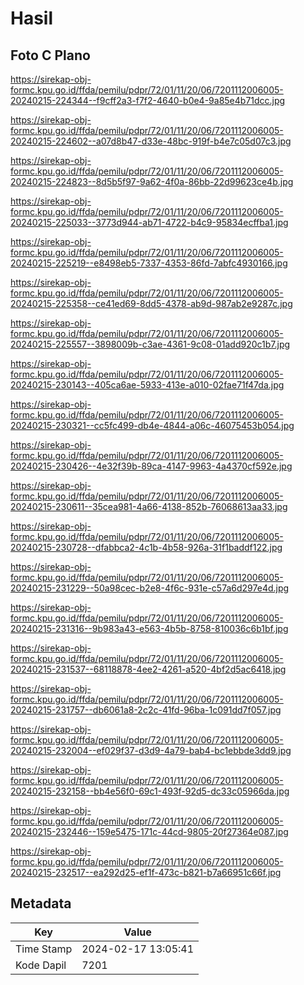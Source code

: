 # Hasil

## Foto C Plano

https://sirekap-obj-formc.kpu.go.id/ffda/pemilu/pdpr/72/01/11/20/06/7201112006005-20240215-224344--f9cff2a3-f7f2-4640-b0e4-9a85e4b71dcc.jpg

https://sirekap-obj-formc.kpu.go.id/ffda/pemilu/pdpr/72/01/11/20/06/7201112006005-20240215-224602--a07d8b47-d33e-48bc-919f-b4e7c05d07c3.jpg

https://sirekap-obj-formc.kpu.go.id/ffda/pemilu/pdpr/72/01/11/20/06/7201112006005-20240215-224823--8d5b5f97-9a62-4f0a-86bb-22d99623ce4b.jpg

https://sirekap-obj-formc.kpu.go.id/ffda/pemilu/pdpr/72/01/11/20/06/7201112006005-20240215-225033--3773d944-ab71-4722-b4c9-95834ecffba1.jpg

https://sirekap-obj-formc.kpu.go.id/ffda/pemilu/pdpr/72/01/11/20/06/7201112006005-20240215-225219--e8498eb5-7337-4353-86fd-7abfc4930166.jpg

https://sirekap-obj-formc.kpu.go.id/ffda/pemilu/pdpr/72/01/11/20/06/7201112006005-20240215-225358--ce41ed69-8dd5-4378-ab9d-987ab2e9287c.jpg

https://sirekap-obj-formc.kpu.go.id/ffda/pemilu/pdpr/72/01/11/20/06/7201112006005-20240215-225557--3898009b-c3ae-4361-9c08-01add920c1b7.jpg

https://sirekap-obj-formc.kpu.go.id/ffda/pemilu/pdpr/72/01/11/20/06/7201112006005-20240215-230143--405ca6ae-5933-413e-a010-02fae71f47da.jpg

https://sirekap-obj-formc.kpu.go.id/ffda/pemilu/pdpr/72/01/11/20/06/7201112006005-20240215-230321--cc5fc499-db4e-4844-a06c-46075453b054.jpg

https://sirekap-obj-formc.kpu.go.id/ffda/pemilu/pdpr/72/01/11/20/06/7201112006005-20240215-230426--4e32f39b-89ca-4147-9963-4a4370cf592e.jpg

https://sirekap-obj-formc.kpu.go.id/ffda/pemilu/pdpr/72/01/11/20/06/7201112006005-20240215-230611--35cea981-4a66-4138-852b-76068613aa33.jpg

https://sirekap-obj-formc.kpu.go.id/ffda/pemilu/pdpr/72/01/11/20/06/7201112006005-20240215-230728--dfabbca2-4c1b-4b58-926a-31f1baddf122.jpg

https://sirekap-obj-formc.kpu.go.id/ffda/pemilu/pdpr/72/01/11/20/06/7201112006005-20240215-231229--50a98cec-b2e8-4f6c-931e-c57a6d297e4d.jpg

https://sirekap-obj-formc.kpu.go.id/ffda/pemilu/pdpr/72/01/11/20/06/7201112006005-20240215-231316--9b983a43-e563-4b5b-8758-810036c6b1bf.jpg

https://sirekap-obj-formc.kpu.go.id/ffda/pemilu/pdpr/72/01/11/20/06/7201112006005-20240215-231537--68118878-4ee2-4261-a520-4bf2d5ac6418.jpg

https://sirekap-obj-formc.kpu.go.id/ffda/pemilu/pdpr/72/01/11/20/06/7201112006005-20240215-231757--db6061a8-2c2c-41fd-96ba-1c091dd7f057.jpg

https://sirekap-obj-formc.kpu.go.id/ffda/pemilu/pdpr/72/01/11/20/06/7201112006005-20240215-232004--ef029f37-d3d9-4a79-bab4-bc1ebbde3dd9.jpg

https://sirekap-obj-formc.kpu.go.id/ffda/pemilu/pdpr/72/01/11/20/06/7201112006005-20240215-232158--bb4e56f0-69c1-493f-92d5-dc33c05966da.jpg

https://sirekap-obj-formc.kpu.go.id/ffda/pemilu/pdpr/72/01/11/20/06/7201112006005-20240215-232446--159e5475-171c-44cd-9805-20f27364e087.jpg

https://sirekap-obj-formc.kpu.go.id/ffda/pemilu/pdpr/72/01/11/20/06/7201112006005-20240215-232517--ea292d25-ef1f-473c-b821-b7a66951c66f.jpg


## Metadata

| Key        | Value               |
| ---------- | ------------------- |
| Time Stamp | 2024-02-17 13:05:41 |
| Kode Dapil | 7201                |



